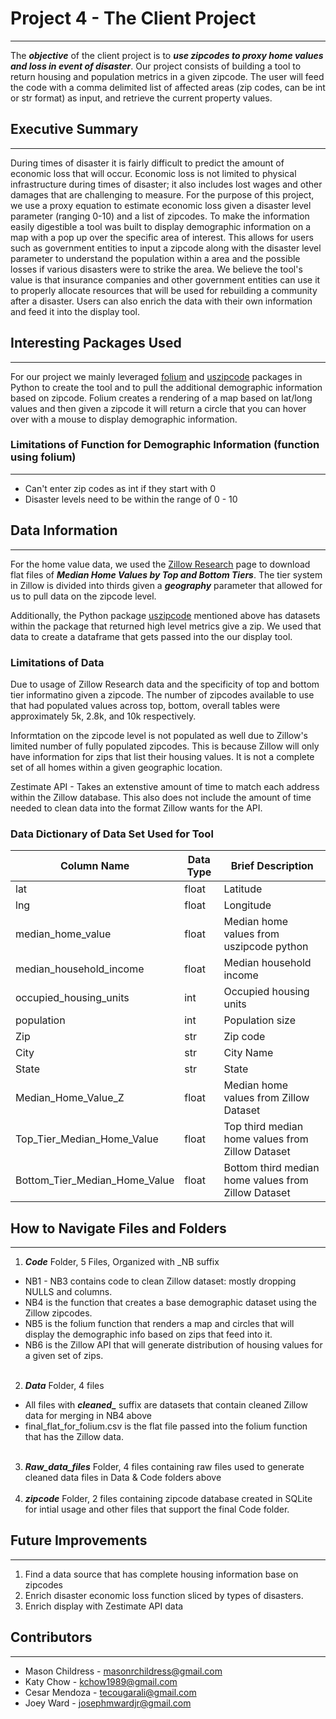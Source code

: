 # Project 4 - The Client Project 

---
The ***objective*** of the client project is to ***use zipcodes to proxy home values and loss in event of disaster***. Our project consists of building a tool to return housing and population metrics in a given zipcode.  The user will feed the code with a comma delimited list of affected areas (zip codes, can be int or str format) as input, and retrieve the current property values.  

## Executive Summary
---
During times of disaster it is fairly difficult to predict the amount of economic loss that will occur. Economic loss is not limited to physical infrastructure during times of disaster; it also includes lost wages and other damages that are challenging to measure. For the purpose of this project, we use a proxy equation to estimate economic loss given a disaster level parameter (ranging 0-10) and a list of zipcodes. To make the information easily digestible a tool was built to display demographic information on a map with a pop up over the specific area of interest. This allows for users such as government entities to input a zipcode along with the disaster level parameter to understand the population within a area and the possible losses if various disasters were to strike the area. We believe the tool's value is that insurance companies and other government entities can use it to properly allocate resources that will be used for rebuilding a community after a disaster. Users can also enrich the data with their own information and feed it into the display tool.


## Interesting Packages Used
---
For our project we mainly leveraged [folium](https://pypi.org/project/folium/) and [uszipcode](https://pypi.org/project/uszipcode/) packages in Python to create the tool and to pull the additional demographic information based on zipcode.  Folium creates a rendering of a map based on lat/long values and then given a zipcode it will return a circle that you can hover over with a mouse to display demographic information.


### Limitations of Function for Demographic Information (function using folium)
---
 * Can't enter zip codes as int if they start with 0
 * Disaster levels need to be within the range of 0 - 10

## Data Information
---
For the home value data, we used the [Zillow Research](https://www.zillow.com/research/data/) page to download flat files of ***Median Home Values by Top and Bottom Tiers***.  The tier system in Zillow is divided into thirds given a ***geography*** parameter that allowed for us to pull data on the zipcode level.

Additionally, the Python package [uszipcode](https://pypi.org/project/uszipcode/) mentioned above has datasets within the package that returned high level metrics give a zip.  We used that data to create a dataframe that gets passed into the our display tool.

### Limitations of Data
Due to usage of Zillow Research data and the specificity of top and bottom tier informatino given a zipcode.  The number of zipcodes available to use that had populated values across top, bottom, overall tables were approximately 5k, 2.8k, and 10k respectively.  

Informtation on the zipcode level is not populated as well due to Zillow's limited number of fully populated zipcodes.  This is because Zillow will only have information for zips that list their housing values.  It is not a complete set of all homes within a given geographic location.

Zestimate API - Takes an extenstive amount of time to match each address within the Zillow database.  This also does not include the amount of time needed to clean data into the format Zillow wants for the API.   


### Data Dictionary of Data Set Used for Tool

|Column Name | Data Type | Brief Description |
|---|---|---|
|lat|float|Latitude|
|lng|float|Longitude|
|median_home_value|float|Median home values from uszipcode python|
|median_household_income|float|Median household income|
|occupied_housing_units|int|Occupied housing units|
|population|int|Population size|
|Zip|str|Zip code|
|City|str|City Name|
|State|str|State|
|Median_Home_Value_Z|float|Median home values from Zillow Dataset|
|Top_Tier_Median_Home_Value|float|Top third median home values from Zillow Dataset|
|Bottom_Tier_Median_Home_Value|float|Bottom third median home values from Zillow Dataset|

## How to Navigate Files and Folders
---
1. ***Code*** Folder, 5 Files, Organized with _NB suffix
  * NB1 - NB3 contains code to clean Zillow dataset: mostly dropping NULLS and columns.
  * NB4 is the function that creates a base demographic dataset using the Zillow zipcodes.
  * NB5 is the folium function that renders a map and circles that will display the demographic info based on zips that feed into it. 
  * NB6 is the Zillow API that will generate distribution of housing values for a given set of zips.
<br><br>

2. ***Data*** Folder, 4 files
  * All files with ***cleaned_*** suffix are datasets that contain cleaned Zillow data for merging in NB4 above
  * final_flat_for_folium.csv is the flat file passed into the folium function that has the Zillow data. 
<br><br>
3. ***Raw_data_files*** Folder, 4 files containing raw files used to generate cleaned data files in Data & Code folders above
<br><br>
4. ***zipcode*** Folder, 2 files containing zipcode database created in SQLite for intial usage and other files that support the final Code folder.  


## Future Improvements
---
1. Find a data source that has complete housing information base on zipcodes
2. Enrich disaster economic loss function sliced by types of disasters.  
3. Enrich display with Zestimate API data

## Contributors
---
 * Mason Childress - masonrchildress@gmail.com
 * Katy Chow - kchow1989@gmail.com
 * Cesar Mendoza - tecougarali@gmail.com
 * Joey Ward - josephmwardjr@gmail.com
